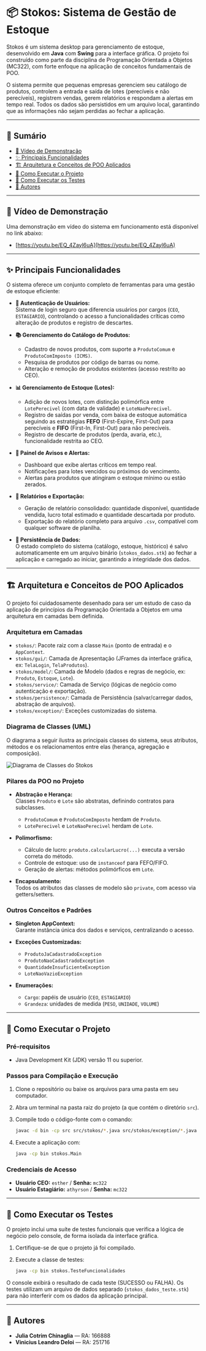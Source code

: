 # 📦 Stokos: Sistema de Gestão de Estoque

Stokos é um sistema desktop para gerenciamento de estoque, desenvolvido em **Java** com **Swing** para a interface gráfica. O projeto foi construído como parte da disciplina de Programação Orientada a Objetos (MC322), com forte enfoque na aplicação de conceitos fundamentais de POO.

O sistema permite que pequenas empresas gerenciem seu catálogo de produtos, controlem a entrada e saída de lotes (perecíveis e não perecíveis), registrem vendas, gerem relatórios e respondam a alertas em tempo real. Todos os dados são persistidos em um arquivo local, garantindo que as informações não sejam perdidas ao fechar a aplicação.

---

## 📑 Sumário

- [🎥 Vídeo de Demonstração](#-vídeo-de-demonstração)
- [✨ Principais Funcionalidades](#-principais-funcionalidades)
- [🏗️ Arquitetura e Conceitos de POO Aplicados](#-arquitetura-e-conceitos-de-poo-aplicados)
- [🚀 Como Executar o Projeto](#-como-executar-o-projeto)
- [🧪 Como Executar os Testes](#-como-executar-os-testes)
- [👥 Autores](#-autores)

---

## 🎥 Vídeo de Demonstração

Uma demonstração em vídeo do sistema em funcionamento está disponível no link abaixo:

- [https://youtu.be/EQ_4Zayl6uA](https://youtu.be/EQ_4Zayl6uA)

---

## ✨ Principais Funcionalidades

O sistema oferece um conjunto completo de ferramentas para uma gestão de estoque eficiente:

- **🔐 Autenticação de Usuários:**  
    Sistema de login seguro que diferencia usuários por cargos (`CEO`, `ESTAGIARIO`), controlando o acesso a funcionalidades críticas como alteração de produtos e registro de descartes.

- **📚 Gerenciamento do Catálogo de Produtos:**  
    - Cadastro de novos produtos, com suporte a `ProdutoComum` e `ProdutoComImposto (ICMS)`.
    - Pesquisa de produtos por código de barras ou nome.
    - Alteração e remoção de produtos existentes (acesso restrito ao CEO).

- **📊 Gerenciamento de Estoque (Lotes):**  
    - Adição de novos lotes, com distinção polimórfica entre `LotePerecivel` (com data de validade) e `LoteNaoPerecivel`.
    - Registro de saídas por venda, com baixa de estoque automática seguindo as estratégias **FEFO** (First-Expire, First-Out) para perecíveis e **FIFO** (First-In, First-Out) para não perecíveis.
    - Registro de descarte de produtos (perda, avaria, etc.), funcionalidade restrita ao CEO.

- **🔔 Painel de Avisos e Alertas:**  
    - Dashboard que exibe alertas críticos em tempo real.
    - Notificações para lotes vencidos ou próximos do vencimento.
    - Alertas para produtos que atingiram o estoque mínimo ou estão zerados.

- **📄 Relatórios e Exportação:**  
    - Geração de relatório consolidado: quantidade disponível, quantidade vendida, lucro total estimado e quantidade descartada por produto.
    - Exportação do relatório completo para arquivo `.csv`, compatível com qualquer software de planilha.

- **💾 Persistência de Dados:**  
    O estado completo do sistema (catálogo, estoque, histórico) é salvo automaticamente em um arquivo binário (`stokos_dados.stk`) ao fechar a aplicação e carregado ao iniciar, garantindo a integridade dos dados.

---

## 🏗️ Arquitetura e Conceitos de POO Aplicados

O projeto foi cuidadosamente desenhado para ser um estudo de caso da aplicação de princípios da Programação Orientada a Objetos em uma arquitetura em camadas bem definida.

### **Arquitetura em Camadas**

- `stokos/`: Pacote raiz com a classe `Main` (ponto de entrada) e o `AppContext`.
- `stokos/gui/`: Camada de Apresentação (JFrames da interface gráfica, ex: `TelaLogin`, `TelaProdutos`).
- `stokos/model/`: Camada de Modelo (dados e regras de negócio, ex: `Produto`, `Estoque`, `Lote`).
- `stokos/service/`: Camada de Serviço (lógicas de negócio como autenticação e exportação).
- `stokos/persistence/`: Camada de Persistência (salvar/carregar dados, abstração de arquivos).
- `stokos/exception/`: Exceções customizadas do sistema.

### Diagrama de Classes (UML)
O diagrama a seguir ilustra as principais classes do sistema, seus atributos, métodos e os relacionamentos entre elas (herança, agregação e composição).

![Diagrama de Classes do Stokos](docs/imagem/Diagrama.png)

### **Pilares da POO no Projeto**

- **Abstração e Herança:**  
    Classes `Produto` e `Lote` são abstratas, definindo contratos para subclasses.
    - `ProdutoComum` e `ProdutoComImposto` herdam de `Produto`.
    - `LotePerecivel` e `LoteNaoPerecivel` herdam de `Lote`.

- **Polimorfismo:**  
    - Cálculo de lucro: `produto.calcularLucro(...)` executa a versão correta do método.
    - Controle de estoque: uso de `instanceof` para FEFO/FIFO.
    - Geração de alertas: métodos polimórficos em `Lote`.

- **Encapsulamento:**  
    Todos os atributos das classes de modelo são `private`, com acesso via getters/setters.

### **Outros Conceitos e Padrões**

- **Singleton AppContext:**  
    Garante instância única dos dados e serviços, centralizando o acesso.

- **Exceções Customizadas:**  
    - `ProdutoJaCadastradoException`
    - `ProdutoNaoCadastradoException`
    - `QuantidadeInsuficienteException`
    - `LoteNaoVazioException`

- **Enumerações:**  
    - `Cargo`: papéis de usuário (`CEO`, `ESTAGIARIO`)
    - `Grandeza`: unidades de medida (`PESO`, `UNIDADE`, `VOLUME`)

---

## 🚀 Como Executar o Projeto

### **Pré-requisitos**

- Java Development Kit (JDK) versão 11 ou superior.

### **Passos para Compilação e Execução**

1. Clone o repositório ou baixe os arquivos para uma pasta em seu computador.
2. Abra um terminal na pasta raiz do projeto (a que contém o diretório `src`).
3. Compile todo o código-fonte com o comando:

     ```bash
     javac -d bin -cp src src/stokos/*.java src/stokos/exception/*.java src/stokos/gui/*.java src/stokos/model/*.java src/stokos/persistence/*.java src/stokos/service/*.java
     ```

4. Execute a aplicação com:

     ```bash
     java -cp bin stokos.Main
     ```

### **Credenciais de Acesso**

- **Usuário CEO:** `esther` / **Senha:** `mc322`
- **Usuário Estagiário:** `athyrson` / **Senha:** `mc322`

---

## 🧪 Como Executar os Testes

O projeto inclui uma suíte de testes funcionais que verifica a lógica de negócio pelo console, de forma isolada da interface gráfica.

1. Certifique-se de que o projeto já foi compilado.
2. Execute a classe de testes:

     ```bash
     java -cp bin stokos.TesteFuncionalidades
     ```

O console exibirá o resultado de cada teste (SUCESSO ou FALHA). Os testes utilizam um arquivo de dados separado (`stokos_dados_teste.stk`) para não interferir com os dados da aplicação principal.

---

## 👥 Autores

- **Julia Cotrim Chinaglia** — RA: 166888
- **Vinicius Leandro Deloi** — RA: 251716

